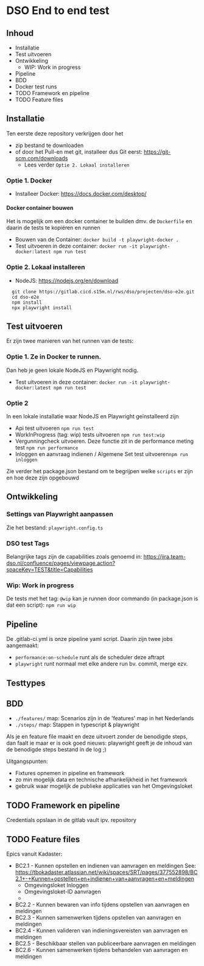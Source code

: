 # DSO End to end test

## Inhoud

- Installatie
- Test uitvoeren
- Ontwikkeling
  - WIP: Work in progress
- Pipeline
- BDD
- Docker test runs
- TODO Framework en pipeline
- TODO Feature files

## Installatie

Ten eerste deze repository verkrijgen door het

- zip bestand te downloaden
- of door het Pull-en met git, installeer dus Git eerst: https://git-scm.com/downloads
  - Lees verder `Optie 2. Lokaal installeren`

### Optie 1. Docker

- Installeer Docker: https://docs.docker.com/desktop/

#### Docker container bouwen

Het is mogelijk om een docker container te builden dmv. de `Dockerfile` en daarin de tests te kopiëren en runnen

- Bouwen van de Container: `docker build -t playwright-docker .`
- Test uitvoeren in deze container: `docker run -it playwright-docker:latest npm run test`

### Optie 2. Lokaal installeren

- NodeJS: https://nodejs.org/en/download

```
  git clone https://gitlab.cicd.s15m.nl/rws/dso/projecten/dso-e2e.git
  cd dso-e2e
  npm install
  npx playwright install
```

## Test uitvoeren

Er zijn twee manieren van het runnen van de tests:

### Optie 1. Ze in Docker te runnen.

Dan heb je geen lokale NodeJS en Playwright nodig.

- Test uitvoeren in deze container: `docker run -it playwright-docker:latest npm run test`

### Optie 2

In een lokale installatie waar NodeJS en Playwright geïnstalleerd zijn

- Api test uitvoeren `npm run test`
- WorkInProgress (tag: wip) tests uitvoeren `npm run test:wip`
- Vergunningcheck uitvoeren. Deze functie zit in de performance meting test `npm run performance`
- Inloggen en aanvraag indienen / Algemene Set test uitvoeren`npm run inloggen`

Zie verder het package.json bestand om te begrijpen welke `scripts` er zijn en hoe deze zijn opgebouwd

## Ontwikkeling

### Settings van Playwright aanpassen

Zie het bestand: `playwright.config.ts`

### DSO test Tags

Belangrijke tags zijn de capabilities zoals genoemd in: https://jira.team-dso.nl/confluence/pages/viewpage.action?spaceKey=TEST&title=Capabilities

### Wip: Work in progress

De tests met het tag: `@wip` kan je runnen door commando (in package.json is dat een script): `npm run wip`

## Pipeline

De .gitlab-ci.yml is onze pipeline yaml script. Daarin zijn twee jobs aangemaakt:

- `performance:on-schedule` runt als de scheduler deze aftrapt
- `playwright` runt normaal met elke andere run bv. commit, merge ezv.

## Testtypes

## BDD

- `./features/` map: Scenarios zijn in de 'features' map in het Nederlands
- `./steps/` map: Stappen in typescript & playwright

Als je en feature file maakt en deze uitvoert zonder de benodigde steps, dan faalt ie maar er is ook goed nieuws:
playwright geeft je de inhoud van de benodigde steps bestand in de log ;)

Uitgangspunten:

- Fixtures opnemen in pipeline en framework
- zo min mogelijk data en technische afhankelijkheid in het framework
- gebruik waar mogelijk de publieke applicaties van het Omgevingsloket

## TODO Framework en pipeline

Credentials opslaan in de gitlab vault ipv. repository

## TODO Feature files

Epics vanuit Kadaster:

- BC2.1 - Kunnen opstellen en indienen van aanvragen en meldingen
  See: https://tbokadaster.atlassian.net/wiki/spaces/SRT/pages/377552898/BC2.1+-+Kunnen+opstellen+en+indienen+van+aanvragen+en+meldingen
  - Omgevingsloket Inloggen
  - Omgevingsloket-ID aanvragen
  - 
- BC2.2 - Kunnen bewaren van info tijdens opstellen van aanvragen en meldingen
- BC2.3 - Kunnen samenwerken tijdens opstellen van aanvragen en meldingen
- BC2.4 - Kunnen valideren van indieningsvereisten van aanvragen en meldingen
- BC2.5 - Beschikbaar stellen van publiceerbare aanvragen en meldingen
- BC2.6 - Kunnen samenwerken tijdens behandelen van aanvragen en meldingen
